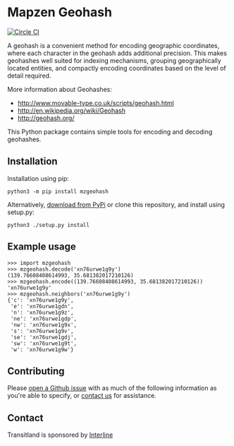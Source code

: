 # Mapzen Geohash

[![Circle CI](https://circleci.com/gh/transitland/mapzen-geohash.png?style=badge)](https://circleci.com/gh/transitland/mapzen-geohash)

A geohash is a convenient method for encoding geographic coordinates, where each character in the geohash adds additional precision. This makes geohashes well suited for indexing mechanisms, grouping geographically located entities, and compactly encoding coordinates based on the level of detail required.

More information about Geohashes:

 * http://www.movable-type.co.uk/scripts/geohash.html
 * http://en.wikipedia.org/wiki/Geohash
 * http://geohash.org/

This Python package contains simple tools for encoding and decoding geohashes.

## Installation

Installation using pip:

```
python3 -m pip install mzgeohash
```

Alternatively, [download from PyPi](https://pypi.python.org/pypi/mzgeohash) or clone this repository, and install using setup.py:

```
python3 ./setup.py install
```

## Example usage

```
>>> import mzgeohash
>>> mzgeohash.decode('xn76urwe1g9y')
(139.76608408614993, 35.681382017210126)
>>> mzgeohash.encode((139.76608408614993, 35.681382017210126))
'xn76urwe1g9y'
>>> mzgeohash.neighbors('xn76urwe1g9y')
{'c': 'xn76urwe1g9y',
 'e': 'xn76urwe1gdn',
 'n': 'xn76urwe1g9z',
 'ne': 'xn76urwe1gdp',
 'nw': 'xn76urwe1g9x',
 's': 'xn76urwe1g9v',
 'se': 'xn76urwe1gdj',
 'sw': 'xn76urwe1g9t',
 'w': 'xn76urwe1g9w'}
```

## Contributing

Please [open a Github issue](https://github.com/transitland/mapzen-geohash/issues/new) with as much of the following information as you're able to specify, or [contact us](#contact) for assistance.

## Contact

Transitland is sponsored by [Interline](http://interline.io)
